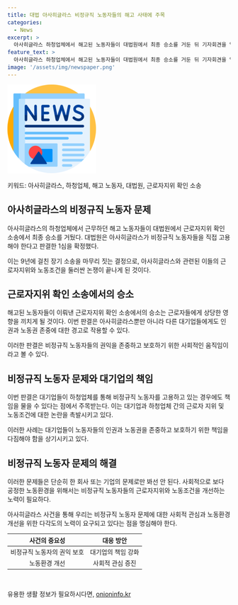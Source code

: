 ```yaml
---
title: 대법 아사히글라스 비정규직 노동자들의 해고 사태에 주목
categories:
  - News
excerpt: >
  아사히글라스 하청업체에서 해고된 노동자들이 대법원에서 최종 승소를 거둔 뒤 기자회견을 열고 구호를 외쳤다. 대법원은 비정규직 노동자들을 직접 고용해야 한다는 1심 판결을 확정하며 9년간의 재판을 마무리했다.
feature_text: >
  아사히글라스 하청업체에서 해고된 노동자들이 대법원에서 최종 승소를 거둔 뒤 기자회견을 열고 구호를 외쳤다. 대법원은 비정규직 노동자들을 직접 고용해야 한다는 1심 판결을 확정하며 9년간의 재판을 마무리했다.
image: '/assets/img/newspaper.png'
---
```


<p><img src="/assets/img/newspaper.png" alt="kimp 속보" /></p>

<p>키워드: 아사히글라스, 하청업체, 해고 노동자, 대법원, 근로자지위 확인 소송</p>

<h2 data-ke-size="size26">아사히글라스의 비정규직 노동자 문제</h2>

<p>아사히글라스의 하청업체에서 근무하던 해고 노동자들이 대법원에서 근로자지위 확인 소송에서 최종 승소를 거뒀다. 대법원은 아사히글라스가 비정규직 노동자들을 직접 고용해야 한다고 판결한 1심을 확정했다.</p>

<p data-ke-size="size16">이는 9년에 걸친 장기 소송을 마무리 짓는 결정으로, 아사히글라스와 관련된 이들의 근로자지위와 노동조건을 둘러싼 논쟁이 끝나게 된 것이다.</p>

<h2 data-ke-size="size26">근로자지위 확인 소송에서의 승소</h2>

<p>해고된 노동자들이 이뤄낸 근로자지위 확인 소송에서의 승소는 근로자들에게 상당한 영향을 끼치게 될 것이다. 이번 판결은 아사히글라스뿐만 아니라 다른 대기업들에게도 인권과 노동권 존중에 대한 경고로 작용할 수 있다.</p>

<p data-ke-size="size16">이러한 판결은 비정규직 노동자들의 권익을 존중하고 보호하기 위한 사회적인 움직임이라고 볼 수 있다.</p>

<h2 data-ke-size="size26">비정규직 노동자 문제와 대기업의 책임</h2>

<p>이번 판결은 대기업들이 하청업체를 통해 비정규직 노동자를 고용하고 있는 경우에도 책임을 물을 수 있다는 점에서 주목받는다. 이는 대기업과 하청업체 간의 근로자 지위 및 노동조건에 대한 논란을 촉발시키고 있다.</p>

<p data-ke-size="size16">이러한 사례는 대기업들이 노동자들의 인권과 노동권을 존중하고 보호하기 위한 책임을 다짐해야 함을 상기시키고 있다.</p>

<h2 data-ke-size="size26">비정규직 노동자 문제의 해결</h2>

<p>이러한 문제들은 단순히 한 회사 또는 기업의 문제로만 봐선 안 된다. 사회적으로 보다 공정한 노동환경을 위해서는 비정규직 노동자들의 근로자지위와 노동조건을 개선하는 노력이 필요하다.</p>

<p data-ke-size="size16">아사히글라스 사건을 통해 우리는 비정규직 노동자 문제에 대한 사회적 관심과 노동환경 개선을 위한 다각도의 노력이 요구되고 있다는 점을 명심해야 한다.</p>

<table>
    <thead>
        <tr>
            <th style="text-align: center;">사건의 중요성</th>
            <th style="text-align: center;">대응 방안</th>
        </tr>
    </thead>
    <tbody>
        <tr>
            <td style="text-align: center;">비정규직 노동자의 권익 보호</td>
            <td style="text-align: center;">대기업의 책임 강화</td>
        </tr>
        <tr>
            <td style="text-align: center;">노동환경 개선</td>
            <td style="text-align: center;">사회적 관심 증진</td>
        </tr>
    </tbody>
</table>

<p data-ke-size="size16">&nbsp;</p>
유용한 생활 정보가 필요하시다면, <a href="https://onioninfo.kr" rel="dofollow">onioninfo.kr</a>



